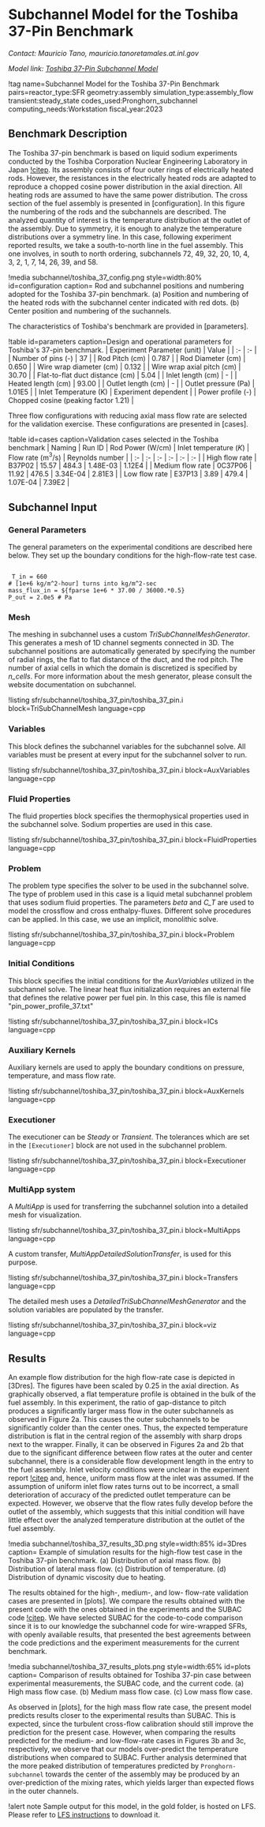 # Subchannel Model for the Toshiba 37-Pin Benchmark

*Contact: Mauricio Tano, mauricio.tanoretamales.at.inl.gov*

*Model link: [Toshiba 37-Pin Subchannel Model](https://github.com/idaholab/virtual_test_bed/tree/devel/sfr/subchannel/toshiba_37_pin)*

!tag name=Subchannel Model for the Toshiba 37-Pin Benchmark pairs=reactor_type:SFR
                       geometry:assembly
                       simulation_type:assembly_flow
                       transient:steady_state
                       codes_used:Pronghorn_subchannel
                       computing_needs:Workstation
                       fiscal_year:2023

## Benchmark Description

The Toshiba 37-pin benchmark is based on liquid sodium experiments conducted by the Toshiba Corporation Nuclear Engineering Laboratory in Japan [!citep](namekawa1984buoyancy).
Its assembly consists of four outer rings of electrically heated rods.
However, the resistances in the electrically heated rods are adapted to reproduce a chopped cosine power distribution in the axial direction.
All heating rods are assumed to have the same power distribution.
The cross section of the fuel assembly is presented in [configuration].
In this figure the numbering of the rods and the subchannels are described.
The analyzed quantity of interest is the temperature distribution at the outlet of the assembly.
Due to symmetry, it is enough to analyze the temperature distributions over a symmetry line.
In this case, following experiment reported results, we take a south-to-north line in the fuel assembly.
This one involves, in south to north ordering, subchannels 72, 49, 32, 20, 10, 4, 3, 2, 1, 7, 14, 26, 39, and 58.

!media subchannel/toshiba_37_config.png
       style=width:80%
       id=configuration
       caption= Rod and subchannel positions and numbering adopted for the Toshiba 37-pin benchmark. (a) Position and numbering of the heated rods with the subchannel center indicated with red dots. (b) Center position and numbering of the suchannels.

The characteristics of Toshiba's benchmark are provided in [parameters].

!table id=parameters caption=Design and operational parameters for Toshiba's 37-pin benchmark.
| Experiment Parameter (unit) | Value  |
| :- | :- |
| Number of pins (-) | 37 |
| Rod Pitch (cm) | 0.787 |
| Rod Diameter (cm) | 0.650 |
| Wire wrap diameter (cm) | 0.132 |
| Wire wrap axial pitch (cm) | 30.70 |
| Flat-to-flat duct distance (cm) | 5.04 |
| Inlet length (cm) | - |
| Heated length (cm) | 93.00 |
| Outlet length (cm) | - |
| Outlet pressure (Pa) | 1.01E5 |
| Inlet Temperature (K) | Experiment dependent |
| Power profile (-) | Chopped cosine (peaking factor 1.21) |



Three flow configurations with reducing axial mass flow rate are selected for the validation exercise. These configurations are presented in [cases].

!table id=cases caption=Validation cases selected in the Toshiba benchmark
| Naming | Run ID | Rod Power (W/cm) | Inlet temperature ($K$) | Flow rate (m$^3$/s) | Reynolds number |
| :- | :- | :- | :- | :- | :- |
| High flow rate | B37P02 | 15.57 | 484.3 | 1.48E-03 | 1.12E4 |
| Medium flow rate | 0C37P06 | 11.92 | 476.5 | 3.34E-04 | 2.81E3 |
| Low flow rate | E37P13 | 3.89 | 479.4 | 1.07E-04 | 7.39E2 |

## Subchannel Input

### General Parameters

The general parameters on the experimental conditions are described here below.
They set up the boundary conditions for the high-flow-rate test case.

```language=bash

 T_in = 660
# [1e+6 kg/m^2-hour] turns into kg/m^2-sec
mass_flux_in = ${fparse 1e+6 * 37.00 / 36000.*0.5}
P_out = 2.0e5 # Pa

```

### Mesh

The meshing in subchannel uses a custom *TriSubChannelMeshGenerator*.
This generates a mesh of 1D channel segments connected in 3D.
The subchannel positions are automatically generated by specifying the number of radial rings, the flat to flat distance of the duct, and the rod pitch.
The number of axial cells in which the domain is discretized is specified by *n_cells*.
For more information about the mesh generator, please consult the website documentation on subchannel.

!listing sfr/subchannel/toshiba_37_pin/toshiba_37_pin.i block=TriSubChannelMesh language=cpp

### Variables

This block defines the subchannel variables for the subchannel solve.
All variables must be present at every input for the subchannel solver to run.

!listing sfr/subchannel/toshiba_37_pin/toshiba_37_pin.i block=AuxVariables language=cpp

### Fluid Properties

The fluid properties block specifies the thermophysical properties used in the subchannel solve.
Sodium properties are used in this case.

!listing sfr/subchannel/toshiba_37_pin/toshiba_37_pin.i block=FluidProperties language=cpp

### Problem

The problem type specifies the solver to be used in the subchannel solve.
The type of problem used in this case is a liquid metal subchannel problem that uses sodium fluid properties.
The parameters *beta* and *C_T* are used to model the crossflow and cross enthalpy-fluxes.
Different solve procedures can be applied.
In this case, we use an implicit, monolithic solve.

!listing sfr/subchannel/toshiba_37_pin/toshiba_37_pin.i block=Problem language=cpp

### Initial Conditions

This block specifies the initial conditions for the *AuxVariables* utilized in the subchannel solve.
The linear heat flux initialization requires an external file that defines the relative power per fuel pin.
In this case, this file is named "pin_power_profile_37.txt"

!listing sfr/subchannel/toshiba_37_pin/toshiba_37_pin.i block=ICs language=cpp

### Auxiliary Kernels

Auxiliary kernels are used to apply the boundary conditions on pressure, temperature, and mass flow rate.

!listing sfr/subchannel/toshiba_37_pin/toshiba_37_pin.i block=AuxKernels language=cpp

### Executioner

The executioner can be *Steady* or *Transient*.
The tolerances which are set in the `[Executioner]` block are not used in the subchannel problem.

!listing sfr/subchannel/toshiba_37_pin/toshiba_37_pin.i block=Executioner language=cpp

### MultiApp system

A *MultiApp* is used for transferring the subchannel solution into a detailed mesh for visualization.

!listing sfr/subchannel/toshiba_37_pin/toshiba_37_pin.i block=MultiApps language=cpp

A custom transfer, *MultiAppDetailedSolutionTransfer*, is used for this purpose.

!listing sfr/subchannel/toshiba_37_pin/toshiba_37_pin.i block=Transfers language=cpp

The detailed mesh uses a *DetailedTriSubChannelMeshGenerator* and the solution variables are populated by the transfer.

!listing sfr/subchannel/toshiba_37_pin/toshiba_37_pin.i block=viz language=cpp

## Results

An example flow distribution for the high flow-rate case is depicted in [3Dres].
The figures have been scaled by 0.25 in the axial direction.
As graphically observed, a flat temperature profile is obtained in the bulk of the fuel assembly.
In this experiment, the ratio of gap-distance to pitch produces a significantly larger mass flow in the outer subchannels as observed in Figure 2a.
This causes the outer subchannnels to be significantly colder than the center ones.
Thus, the expected temperature distribution is flat in the central region of the assembly with sharp drops next to the wrapper.
Finally, it can be observed in Figures 2a and 2b that due to the significant difference between flow rates at the outer and center subchannel, there is a considerable flow development length in the entry to the fuel assembly.
Inlet velocity conditions were unclear in the experiment report [!citep](namekawa1984buoyancy) and, hence, uniform mass flow at the inlet was assumed.
If the assumption of uniform inlet flow rates turns out to be incorrect, a small deterioration of accuracy of the predicted outlet temperature can be expected.
However, we observe that the flow rates fully develop before the outlet of the assembly, which suggests that this initial condition will have little effect over the analyzed temperature distribution at the outlet of the fuel assembly.

!media subchannel/toshiba_37_results_3D.png
       style=width:85%
       id=3Dres
       caption=  Example of simulation results for the high-flow test case in the Toshiba 37-pin benchmark. (a) Distribution of axial mass flow. (b) Distribution of lateral mass flow. (c) Distribution of temperature. (d) Distribution of dynamic viscosity due to heating.

The results obtained for the high-, medium-, and low- flow-rate validation cases are presented in [plots].
We compare the results obtained with the present code with the ones obtained in the experiments and the SUBAC code [!citep](sun2018development).
We have selected SUBAC for the code-to-code comparison since it is to our knowledge the subchannel code for wire-wrapped SFRs, with openly available results, that presented the best agreements between the code predictions and the experiment measurements for the current benchmark.


!media subchannel/toshiba_37_results_plots.png
       style=width:65%
       id=plots
       caption=  Comparison of results obtained for Toshiba 37-pin case between experimental measurements, the SUBAC code, and the current code. (a) High mass flow case. (b) Medium mass flow case. (c) Low mass flow case.

As observed in [plots], for the high mass flow rate case, the present model predicts results closer to the experimental results than SUBAC. This is expected, since the turbulent cross-flow calibration should still improve the prediction for the present case.
However, when comparing the results predicted for the medium- and low-flow-rate cases in Figures 3b and 3c, respectively, we observe that our models over-predict the temperature distributions when compared to SUBAC.
Further analysis determined that the more peaked distribution of temperatures predicted by `Pronghorn-subchannel` towards the center of the assembly may be
produced by an over-prediction of the mixing rates, which yields larger than expected flows in the outer channels.

!alert note
Sample output for this model, in the gold folder, is hosted on LFS.
Please refer to [LFS instructions](resources/how_to_use_vtb.md#lfs) to download it.
